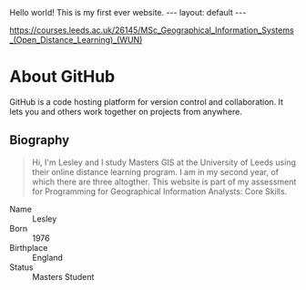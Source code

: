 <HTML>
<TITLE>
Test
</TITLE>
<BODY>
Hello world! This is my first ever website.
</BODY>
</HTML>
---
layout: default
---

https://courses.leeds.ac.uk/26145/MSc_Geographical_Information_Systems_(Open_Distance_Learning)_(WUN)



# [](#header-1)About GitHub

GitHub is a code hosting platform for version control and collaboration. It lets you and others work together on projects from anywhere.

## [](#header-2)Biography

> Hi, I'm Lesley and I study Masters GIS at the University of Leeds using their online distance learning program.
> I am in my second year, of which there are three altogther.
> This website is part of my assessment for Programming for Geographical Information Analysts: Core Skills.


<dl>
<dt>Name</dt>
<dd>Lesley</dd>
<dt>Born</dt>
<dd>1976</dd>
<dt>Birthplace</dt>
<dd>England</dd>
<dt>Status</dt>
<dd>Masters Student</dd>
</dl>
